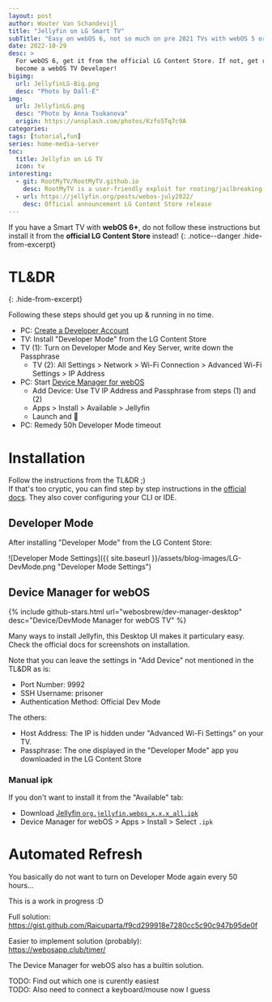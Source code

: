 ```yaml
---
layout: post
author: Wouter Van Schandevijl
title: "Jellyfin on LG Smart TV"
subTitle: "Easy on webOS 6, not so much on pre 2021 TVs with webOS 5 or less."
date: 2022-10-29
desc: >
  For webOS 6, get it from the official LG Content Store. If not, get ready to
  become a webOS TV Developer!
bigimg:
  url: JellyfinLG-Big.png
  desc: "Photo by Dall-E"
img:
  url: JellyfinLG.png
  desc: "Photo by Anna Tsukanova"
  origin: https://unsplash.com/photos/Kzfo5Tq7c9A
categories: 
tags: [tutorial,fun]
series: home-media-server
toc:
  title: Jellyfin on LG TV
  icon: tv
interesting:
  - git: RootMyTV/RootMyTV.github.io
    desc: RootMyTV is a user-friendly exploit for rooting/jailbreaking LG webOS smart TVs.
  - url: https://jellyfin.org/posts/webos-july2022/
    desc: Official announcement LG Content Store release
---
```


If you have a Smart TV with **webOS 6+**, do not follow these instructions
but install it from the **official LG Content Store** instead!
{: .notice--danger .hide-from-excerpt}

# TL&amp;DR
{: .hide-from-excerpt}

Following these steps should get you up & running in no time.

- PC: [Create a Developer Account](https://us.lgaccount.com/login/sign_in)
- TV: Install "Developer Mode" from the LG Content Store
- TV (1): Turn on Developer Mode and Key Server, write down the Passphrase
    - TV (2): All Settings > Network > Wi-Fi Connection > Advanced Wi-Fi Settings > IP Address
- PC: Start [Device Manager for webOS](https://github.com/webosbrew/dev-manager-desktop/releases/latest)
    - Add Device: Use TV IP Address and Passphrase from steps (1) and (2)
    - Apps > Install > Available > Jellyfin
    - Launch and 🎉
- PC: Remedy 50h Developer Mode timeout

<!--more-->

# Installation

Follow the instructions from the TL&DR ;)  
If that's too cryptic, you can find step by step instructions
in the [official docs](https://webostv.developer.lge.com/develop/getting-started/developer-mode-app).
They also cover configuring your CLI or IDE.



## Developer Mode

After installing "Developer Mode" from the LG Content Store:

![Developer Mode Settings]({{ site.baseurl }}/assets/blog-images/LG-DevMode.png "Developer Mode Settings")



## Device Manager for webOS

{% include github-stars.html url="webosbrew/dev-manager-desktop" desc="Device/DevMode Manager for webOS TV" %}

Many ways to install Jellyfin, this Desktop UI makes it particulary easy. Check the official docs for screenshots on installation.

Note that you can leave the settings in "Add Device" not mentioned in the TL&DR as is:  
- Port Number: 9992
- SSH Username: prisoner
- Authentication Method: Official Dev Mode

The others:  
- Host Address: The IP is hidden under "Advanced Wi-Fi Settings" on your TV.
- Passphrase: The one displayed in the "Developer Mode" app you downloaded in the LG Content Store


### Manual ipk

If you don't want to install it from the "Available" tab:

- Download [Jellyfin `org.jellyfin.webos_x.x.x_all.ipk`](https://github.com/jellyfin/jellyfin-webos/releases/latest)
- Device Manager for webOS > Apps > Install > Select `.ipk`


# Automated Refresh

You basically do not want to turn on Developer Mode again every 50 hours...


This is a work in progress :D

Full solution:  
https://gist.github.com/Raicuparta/f9cd299918e7280cc5c90c947b95de0f  


Easier to implement solution (probably):  
https://webosapp.club/timer/


The Device Manager for webOS also has a builtin solution.

TODO: Find out which one is curently easiest  
TODO: Also need to connect a keyboard/mouse now I guess
